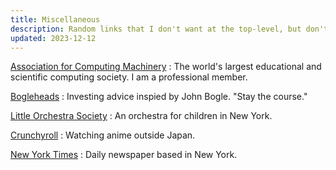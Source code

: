 ```yaml
---
title: Miscellaneous
description: Random links that I don't want at the top-level, but don't have an appropriate category yet.
updated: 2023-12-12
---
```


[Association for Computing Machinery](https://www.acm.org/)
:   The world's largest educational and scientific computing society.
    I am a professional member.

[Bogleheads](https://www.bogleheads.org/)
:   Investing advice inspied by John Bogle.  "Stay the course."

[Little Orchestra Society](https://www.littleorchestra.org/)
:   An orchestra for children in New York.

[Crunchyroll](https://www.crunchyroll.com/)
:   Watching anime outside Japan.

[New York Times](https://www.nytimes.com/)
:   Daily newspaper based in New York.
